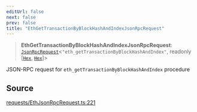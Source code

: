 ```yaml
---
editUrl: false
next: false
prev: false
title: "EthGetTransactionByBlockHashAndIndexJsonRpcRequest"
---
```


> **EthGetTransactionByBlockHashAndIndexJsonRpcRequest**: [`JsonRpcRequest`](/reference/jsonrpc/type-aliases/jsonrpcrequest/)\<`"eth_getTransactionByBlockHashAndIndex"`, readonly [[`Hex`](/reference/utils/type-aliases/hex/), [`Hex`](/reference/utils/type-aliases/hex/)]\>

JSON-RPC request for `eth_getTransactionByBlockHashAndIndex` procedure

## Source

[requests/EthJsonRpcRequest.ts:221](https://github.com/evmts/tevm-monorepo/blob/main/packages/procedures-types/src/requests/EthJsonRpcRequest.ts#L221)
